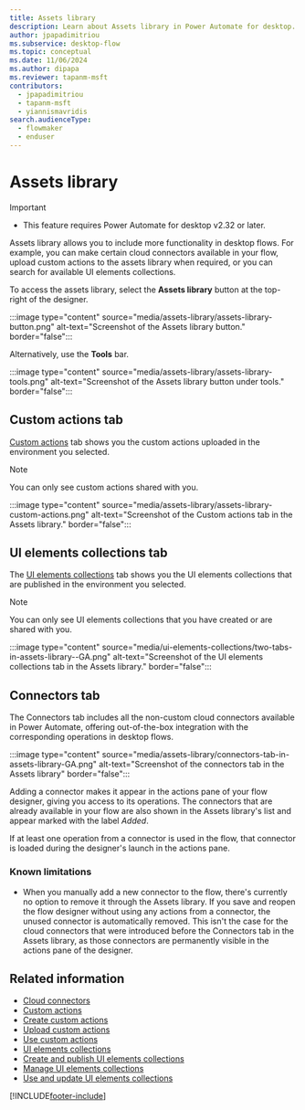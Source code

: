 ```yaml
---
title: Assets library 
description: Learn about Assets library in Power Automate for desktop.
author: jpapadimitriou
ms.subservice: desktop-flow
ms.topic: conceptual
ms.date: 11/06/2024
ms.author: dipapa
ms.reviewer: tapanm-msft
contributors:
  - jpapadimitriou
  - tapanm-msft
  - yiannismavridis
search.audienceType: 
  - flowmaker
  - enduser
---
```


# Assets library

> [!IMPORTANT]
> - This feature requires Power Automate for desktop v2.32 or later.

Assets library allows you to include more functionality in desktop flows. For example, you can make certain cloud connectors available in your flow, upload custom actions to the assets library when required, or you can search for available UI elements collections.

To access the assets library, select the **Assets library** button at the top-right of the designer.

:::image type="content" source="media/assets-library/assets-library-button.png" alt-text="Screenshot of the Assets library button." border="false":::

Alternatively, use the **Tools** bar.

:::image type="content" source="media/assets-library/assets-library-tools.png" alt-text="Screenshot of the Assets library button under tools." border="false":::

## Custom actions tab

[Custom actions](custom-actions.md) tab shows you the custom actions uploaded in the environment you selected.

> [!NOTE]
> You can only see custom actions shared with you.

:::image type="content" source="media/assets-library/assets-library-custom-actions.png" alt-text="Screenshot of the Custom actions tab in the Assets library." border="false":::

## UI elements collections tab

The [UI elements collections](ui-elements-collections.md) tab shows you the UI elements collections that are published in the environment you selected.

> [!NOTE]
> You can only see UI elements collections that you have created or are shared with you.

:::image type="content" source="media/ui-elements-collections/two-tabs-in-assets-library--GA.png" alt-text="Screenshot of the UI elements collections tab in the Assets library." border="false":::

## Connectors tab

The Connectors tab includes all the non-custom cloud connectors available in Power Automate, offering out-of-the-box integration with the corresponding operations in desktop flows.

:::image type="content" source="media/assets-library/connectors-tab-in-assets-library-GA.png" alt-text="Screenshot of the connectors tab in the Assets library" border="false":::

Adding a connector makes it appear in the actions pane of your flow designer, giving you access to its operations. The connectors that are already available in your flow are also shown in the Assets library's list and appear marked with the label *Added*. 

If at least one operation from a connector is used in the flow, that connector is loaded during the designer's launch in the actions pane.

### Known limitations

- When you manually add a new connector to the flow, there's currently no option to remove it through the Assets library. If you save and reopen the flow designer without using any actions from a connector, the unused connector is automatically removed. This isn't the case for the cloud connectors that were introduced before the Connectors tab in the Assets library, as those connectors are permanently visible in the actions pane of the designer.

## Related information

- [Cloud connectors](actions-reference/cloudconnectors.md)
- [Custom actions](custom-actions.md)
- [Create custom actions](create-custom-actions.md)
- [Upload custom actions](upload-custom-actions.md)
- [Use custom actions](use-custom-actions.md)
- [UI elements collections](ui-elements-collections.md)
- [Create and publish UI elements collections](create-ui-elements-collections.md)
- [Manage UI elements collections](manage-ui-elements-collections.md)
- [Use and update UI elements collections](use-update-ui-elements-collections.md)

[!INCLUDE[footer-include](../includes/footer-banner.md)]
